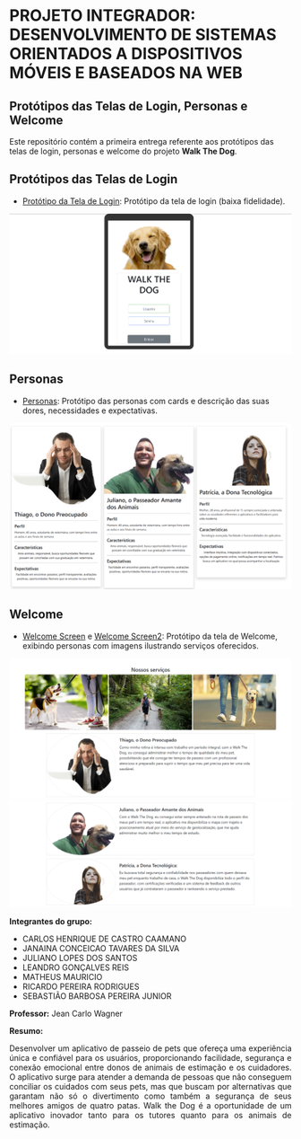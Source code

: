 # PROJETO INTEGRADOR: DESENVOLVIMENTO DE SISTEMAS ORIENTADOS A DISPOSITIVOS MÓVEIS E BASEADOS NA WEB ##  

## Protótipos das Telas de Login, Personas e Welcome

Este repositório contém a primeira entrega referente aos protótipos das telas de login, personas e welcome do projeto <b>Walk The Dog</b>. 

## Protótipos das Telas de Login

- [Protótipo da Tela de Login](/static/IMG/home-login.png): Protótipo da tela de login (baixa fidelidade).
  
![scrre](/static/IMG/home-login.png)

## Personas

- [Personas](PTI/static/IMG/persons.png): Protótipo das personas com cards e descrição das suas dores, necessidades e expectativas.
  
![scrre](/static/IMG/persons.png)

## Welcome

- [Welcome Screen](/static/IMG/welcome1.png) e [Welcome Screen2](/static/IMG/welcome2.png): Protótipo da tela de Welcome, exibindo personas com imagens ilustrando serviços oferecidos.  
  
![scrre](/static/IMG/welcome1.png)
![scrre](/static/IMG/welcome2.png)


**Integrantes do grupo:** 
- CARLOS HENRIQUE DE CASTRO CAAMANO
- JANAINA CONCEICAO TAVARES DA SILVA
- JULIANO LOPES DOS SANTOS
- LEANDRO GONÇALVES REIS
- MATHEUS MAURICIO
- RICARDO PEREIRA RODRIGUES
- SEBASTIÃO BARBOSA PEREIRA JUNIOR

**Professor:** Jean Carlo Wagner

**Resumo:**
<div align="justify">Desenvolver um aplicativo de passeio de pets que ofereça uma experiência única e confiável para os usuários, proporcionando facilidade, segurança e conexão emocional entre donos de animais de estimação e os cuidadores.
O aplicativo surge para atender a demanda de pessoas que não conseguem conciliar os cuidados com seus pets, mas que buscam por alternativas que garantam não só o divertimento como também a segurança de seus melhores amigos de quatro patas. Walk the Dog é a oportunidade de um aplicativo inovador tanto para os tutores quanto para os animais de estimação.</div>
